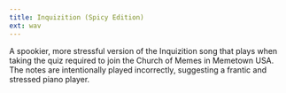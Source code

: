 ```yaml
---
title: Inquizition (Spicy Edition)
ext: wav
---
```

A spookier, more stressful version of the Inquizition song that plays when taking the quiz required to join the Church of Memes in Memetown USA. The notes are intentionally played incorrectly, suggesting a frantic and stressed piano player.